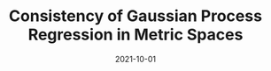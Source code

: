 ---
title: "Consistency of Gaussian Process Regression in Metric Spaces"
date: 2021-10-01
authors: ["Peter Koepernik", "Florian Pfaff"]
venue: "Journal of Machine Learning Research"
paper-url: "https://www.jmlr.org/papers/v22/21-0853.html"
pdf-url: "/publications/gp-regression.pdf"
layout: none
---
